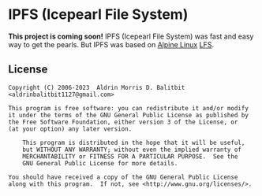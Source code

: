 # IPFS (Icepearl File System)

**This project is coming soon!** IPFS (Icepearl File System) was fast and easy way to get the pearls. But IPFS was based on [Alpine Linux](https://alpinelinux.org/) [LFS](https://linuxfromscratch.org/).

## License

```
Copyright (C) 2006-2023  Aldrin Morris D. Balitbit <aldrinbalitbit1127@gmail.com>

This program is free software: you can redistribute it and/or modify
it under the terms of the GNU General Public License as published by
the Free Software Foundation, either version 3 of the License, or
(at your option) any later version.

    This program is distributed in the hope that it will be useful,
    but WITHOUT ANY WARRANTY; without even the implied warranty of
    MERCHANTABILITY or FITNESS FOR A PARTICULAR PURPOSE.  See the
    GNU General Public License for more details.

You should have received a copy of the GNU General Public License
along with this program.  If not, see <http://www.gnu.org/licenses/>.
```

